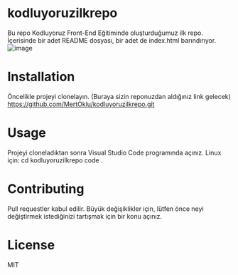 # kodluyoruzilkrepo
Bu repo Kodluyoruz Front-End Eğitiminde oluşturduğumuz ilk repo. İçerisinde bir adet README dosyası, bir adet de index.html barındırıyor.
![image](https://user-images.githubusercontent.com/106771201/173245366-5e895bd0-37bd-4c83-9963-e1d76e6ffe87.png)
# Installation
Öncelikle projeyi clonelayın. (Buraya sizin reponuzdan aldığınız link gelecek)
https://github.com/MertOklu/kodluyoruzilkrepo.git
# Usage
Projeyi cloneladıktan sonra Visual Studio Code programında açınız.
Linux için:
cd kodluyoruzilkrepo
code .
# Contributing
Pull requestler kabul edilir. Büyük değişiklikler için, lütfen önce neyi değiştirmek istediğinizi tartışmak için bir konu açınız.
# License
MIT


